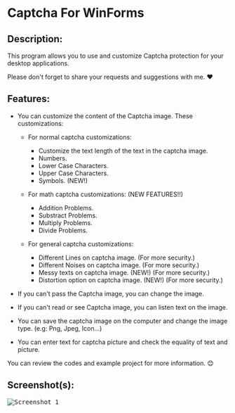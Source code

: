 # Captcha For WinForms

## Description:
This program allows you to use and customize Captcha protection for your desktop applications.

Please don't forget to share your requests and suggestions with me. :heart:

## Features:
- You can customize the content of the Captcha image. These customizations:
	- For normal captcha customizations:
		- Customize the text length of the text in the captcha image.
		- Numbers.
		- Lower Case Characters.
		- Upper Case Characters.
		- Symbols. (NEW!)

	- For math captcha customizations: (NEW FEATURES!!)
		- Addition Problems.
		- Substract Problems.
		- Multiply Problems.
		- Divide Problems.

	- For general captcha customizations:
		- Different Lines on captcha image. (For more security.)
		- Different Noises on captcha image. (For more security.)
		- Messy texts on captcha image. (NEW!) (For more security.)
		- Distortion option on captcha image. (NEW!) (For more security.)

- If you can't pass the Captcha image, you can change the image.
- If you can't read or see Captcha image, you can listen text on the image.
- You can save the captcha image on the computer and change the image type. (e.g: Png, Jpeg, Icon...)
- You can enter text for captcha picture and check the equality of text and picture.

You can review the codes and example project for more information. :blush:

## Screenshot(s): 
<kbd>![Screenshot_1](https://github.com/gurkangullu/Captcha-For-Windows-Forms/blob/master/CaptchaForWinForms/Screenshots/HowUseCaptchaForWinForms.gif)</kbd>
